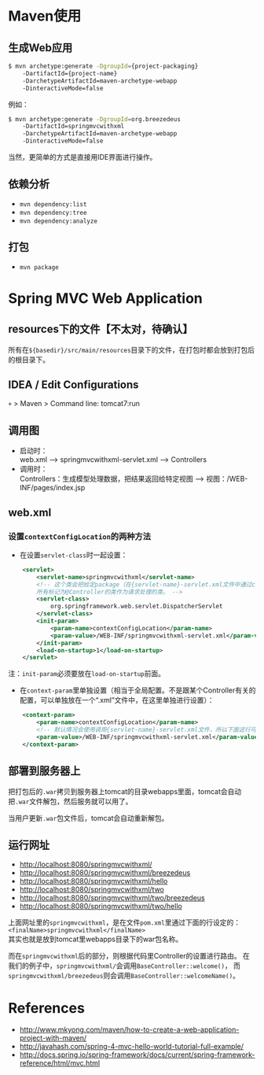 
# Maven使用

## 生成Web应用
```bash
$ mvn archetype:generate -DgroupId={project-packaging}
	-DartifactId={project-name}
	-DarchetypeArtifactId=maven-archetype-webapp
	-DinteractiveMode=false
```

例如：
```bash
$ mvn archetype:generate -DgroupId=org.breezedeus
	-DartifactId=springmvcwithxml
	-DarchetypeArtifactId=maven-archetype-webapp
	-DinteractiveMode=false
```

当然，更简单的方式是直接用IDE界面进行操作。

## 依赖分析
* `mvn dependency:list`
* `mvn dependency:tree`
* `mvn dependency:analyze`

## 打包
* `mvn package`

# Spring MVC Web Application


## resources下的文件【不太对，待确认】
所有在`${basedir}/src/main/resources`目录下的文件，在打包时都会放到打包后的根目录下。

## IDEA / Edit Configurations
`+` > Maven > Command line: tomcat7:run

## 调用图

* 启动时：<br>
web.xml --> springmvcwithxml-servlet.xml --> Controllers
* 调用时：<br>
Controllers：生成模型处理数据，把结果返回给特定视图 --> 视图：/WEB-INF/pages/index.jsp

## web.xml
### 设置`contextConfigLocation`的两种方法

* 在设置`servlet-class`时一起设置：
```xml
    <servlet>
        <servlet-name>springmvcwithxml</servlet-name>
        <!-- 这个类会把给定package（在{servlet-name}-servlet.xml文件中通过context:component-scan指定）内
        所有标记为@Controller的类作为请求处理的类。 -->
        <servlet-class>
            org.springframework.web.servlet.DispatcherServlet
        </servlet-class>
        <init-param>
            <param-name>contextConfigLocation</param-name>
            <param-value>/WEB-INF/springmvcwithxml-servlet.xml</param-value>
        </init-param>
        <load-on-startup>1</load-on-startup>
    </servlet>
```
注：`init-param`必须要放在`load-on-startup`前面。
* 在`context-param`里单独设置（相当于全局配置。不是跟某个Controller有关的配置，可以单独放在一个“.xml”文件中，在这里单独进行设置）：
```xml
    <context-param>
        <param-name>contextConfigLocation</param-name>
        <!-- 默认情况会使用调用{servlet-name}-servlet.xml文件，所以下面这行可以写成：“<param-value></param-value> ”。 -->
        <param-value>/WEB-INF/springmvcwithxml-servlet.xml</param-value>
    </context-param>
```

## 部署到服务器上
把打包后的`.war`拷贝到服务器上tomcat的目录webapps里面，tomcat会自动把`.war`文件解包，然后服务就可以用了。

当用户更新`.war`包文件后，tomcat会自动重新解包。

## 运行网址
* <http://localhost:8080/springmvcwithxml/>
* <http://localhost:8080/springmvcwithxml/breezedeus>
* <http://localhost:8080/springmvcwithxml/hello>
* <http://localhost:8080/springmvcwithxml/two>
* <http://localhost:8080/springmvcwithxml/two/breezedeus>
* <http://localhost:8080/springmvcwithxml/two/hello>

上面网址里的`springmvcwithxml`，是在文件`pom.xml`里通过下面的行设定的：<br>
     `<finalName>springmvcwithxml</finalName>` <br>
其实也就是放到tomcat里webapps目录下的war包名称。

而在`springmvcwithxml`后的部分，则根据代码里Controller的设置进行路由。
在我们的例子中，`springmvcwithxml/`会调用`BaseController::welcome()`，
而`springmvcwithxml/breezedeus`则会调用`BaseController::welcomeName()`。


# References

* <http://www.mkyong.com/maven/how-to-create-a-web-application-project-with-maven/>
* <http://javahash.com/spring-4-mvc-hello-world-tutorial-full-example/>
* <http://docs.spring.io/spring-framework/docs/current/spring-framework-reference/html/mvc.html>